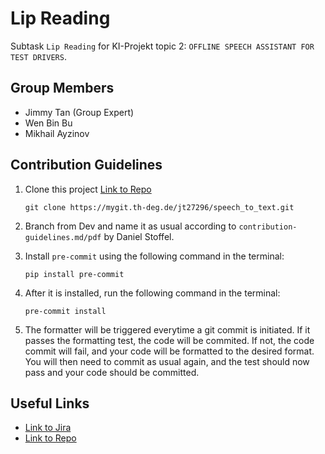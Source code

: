 # **Lip Reading**

Subtask `Lip Reading` for KI-Projekt topic 2: `OFFLINE SPEECH ASSISTANT FOR TEST DRIVERS`.

## **Group Members**

- Jimmy Tan (Group Expert)
- Wen Bin Bu
- Mikhail Ayzinov

## **Contribution Guidelines**

1.  Clone this project [Link to Repo](https://mygit.th-deg.de/ki-project-b-plus/speech-to-text)

        git clone https://mygit.th-deg.de/jt27296/speech_to_text.git

2.  Branch from Dev and name it as usual according to `contribution-guidelines.md/pdf` by Daniel Stoffel.
3.  Install `pre-commit` using the following command in the terminal:

        pip install pre-commit

4.  After it is installed, run the following command in the terminal:

        pre-commit install

5.  The formatter will be triggered everytime a git commit is initiated. If it passes the formatting test, the code will be commited. If not, the code commit will fail, and your code will be formatted to the desired format. You will then need to commit as usual again, and the test should now pass and your code should be committed.

## **Useful Links**

- [Link to Jira](https://jira-stud.th-deg.de/projects/OFA/summary)
- [Link to Repo](https://mygit.th-deg.de/ki-project-b-plus/lip-reading)
